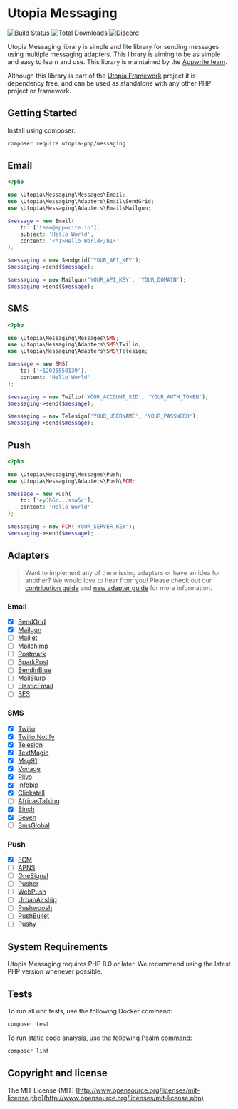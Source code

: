 # Utopia Messaging

[![Build Status](https://travis-ci.org/utopia-php/abuse.svg?branch=master)](https://travis-ci.com/utopia-php/database)
![Total Downloads](https://img.shields.io/packagist/dt/utopia-php/messaging.svg)
[![Discord](https://img.shields.io/discord/564160730845151244?label=discord)](https://appwrite.io/discord)

Utopia Messaging library is simple and lite library for sending messages using multiple messaging adapters. This library is aiming to be as simple and easy to learn and use. This library is maintained by the [Appwrite team](https://appwrite.io).

Although this library is part of the [Utopia Framework](https://github.com/utopia-php/framework) project it is dependency free, and can be used as standalone with any other PHP project or framework.

## Getting Started

Install using composer:
```bash
composer require utopia-php/messaging
```

## Email

```php
<?php

use \Utopia\Messaging\Messages\Email;
use \Utopia\Messaging\Adapters\Email\SendGrid;
use \Utopia\Messaging\Adapters\Email\Mailgun;

$message = new Email(
    to: ['team@appwrite.io'],
    subject: 'Hello World',
    content: '<h1>Hello World</h1>'
);

$messaging = new Sendgrid('YOUR_API_KEY');
$messaging->send($message);

$messaging = new Mailgun('YOUR_API_KEY', 'YOUR_DOMAIN');
$messaging->send($message);
```

## SMS

```php
<?php

use \Utopia\Messaging\Messages\SMS;
use \Utopia\Messaging\Adapters\SMS\Twilio;
use \Utopia\Messaging\Adapters\SMS\Telesign;

$message = new SMS(
    to: ['+12025550139'],
    content: 'Hello World'
);

$messaging = new Twilio('YOUR_ACCOUNT_SID', 'YOUR_AUTH_TOKEN');
$messaging->send($message);

$messaging = new Telesign('YOUR_USERNAME', 'YOUR_PASSWORD');
$messaging->send($message);
```

## Push

```php
<?php

use \Utopia\Messaging\Messages\Push;
use \Utopia\Messaging\Adapters\Push\FCM;

$message = new Push(
    to: ['eyJhGc...ssw5c'],
    content: 'Hello World'
);

$messaging = new FCM('YOUR_SERVER_KEY');
$messaging->send($message);
```

## Adapters

> Want to implement any of the missing adapters or have an idea for another? We would love to hear from you! Please check out our [contribution guide](./CONTRIBUTING.md) and [new adapter guide](./docs/add-new-adapter.md) for more information.

### Email
- [x] [SendGrid](https://sendgrid.com/)
- [x] [Mailgun](https://www.mailgun.com/)
- [ ] [Mailjet](https://www.mailjet.com/)
- [ ] [Mailchimp](https://www.mailchimp.com/)
- [ ] [Postmark](https://postmarkapp.com/)
- [ ] [SparkPost](https://www.sparkpost.com/)
- [ ] [SendinBlue](https://www.sendinblue.com/)
- [ ] [MailSlurp](https://www.mailslurp.com/)
- [ ] [ElasticEmail](https://elasticemail.com/)
- [ ] [SES](https://aws.amazon.com/ses/)

### SMS
- [x] [Twilio](https://www.twilio.com/)
- [x] [Twilio Notify](https://www.twilio.com/notify)
- [x] [Telesign](https://www.telesign.com/)
- [x] [TextMagic](https://www.textmagic.com/)
- [x] [Msg91](https://msg91.com/)
- [x] [Vonage](https://www.vonage.com/)
- [x] [Plivo](https://www.plivo.com/)
- [x] [Infobip](https://www.infobip.com/)
- [x] [Clickatell](https://www.clickatell.com/)
- [ ] [AfricasTalking](https://africastalking.com/)
- [x] [Sinch](https://www.sinch.com/)
- [x] [Seven](https://www.seven.io/)
- [ ] [SmsGlobal](https://www.smsglobal.com/)

### Push
- [x] [FCM](https://firebase.google.com/docs/cloud-messaging)
- [ ] [APNS](https://developer.apple.com/documentation/usernotifications)
- [ ] [OneSignal](https://onesignal.com/)
- [ ] [Pusher](https://pusher.com/)
- [ ] [WebPush](https://developer.mozilla.org/en-US/docs/Web/API/Push_API)
- [ ] [UrbanAirship](https://www.urbanairship.com/)
- [ ] [Pushwoosh](https://www.pushwoosh.com/)
- [ ] [PushBullet](https://www.pushbullet.com/)
- [ ] [Pushy](https://pushy.me/)

## System Requirements

Utopia Messaging requires PHP 8.0 or later. We recommend using the latest PHP version whenever possible.

## Tests

To run all unit tests, use the following Docker command:

```bash
composer test
```

To run static code analysis, use the following Psalm command:

```bash
composer lint
```

## Copyright and license

The MIT License (MIT) [http://www.opensource.org/licenses/mit-license.php](http://www.opensource.org/licenses/mit-license.php)
